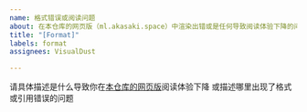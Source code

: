 ```yaml
---
name: 格式错误或阅读问题
about: 在本仓库的网页版（ml.akasaki.space）中渲染出错或是任何导致阅读体验下降的问题
title: "[Format]"
labels: format
assignees: VisualDust

---
```


请具体描述是什么导致你在[本仓库的网页版](https://ml.akasaki.space/)阅读体验下降
或描述哪里出现了格式或引用错误的问题
